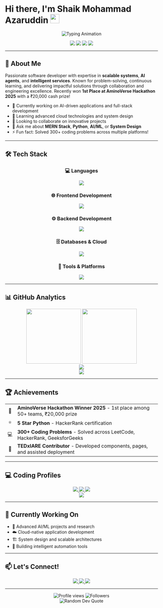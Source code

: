 # Hi there, I'm Shaik Mohammad Azaruddin <img src="https://media.giphy.com/media/hvRJCLFzcasrR4ia7z/giphy.gif" width="30">

<div align="center">
  <img src="https://readme-typing-svg.herokuapp.com/?lines=Full-Stack+Developer;AI+%26+ML+Enthusiast;Hackathon+Winner;Problem+Solver&font=Fira%20Code&center=true&width=380&height=50&duration=4000&pause=1000" alt="Typing Animation">
</div>

<p align="center">
  <img src="https://img.shields.io/badge/🏆-AminoVerse%20Hackathon%20Winner-gold?style=flat-square" />
  <img src="https://img.shields.io/badge/💻-300%2B%20Problems%20Solved-blue?style=flat-square" />
  <img src="https://img.shields.io/badge/⭐-5%20Star%20Python%20HackerRank-green?style=flat-square" />
  <img src="https://img.shields.io/badge/💼-Open%20to%20Opportunities-brightgreen?style=flat-square" />
</p>

---

## 🚀 About Me

Passionate software developer with expertise in **scalable systems**, **AI agents**, and **intelligent services**. Known for problem-solving, continuous learning, and delivering impactful solutions through collaboration and engineering excellence. Recently won **1st Place at AminoVerse Hackathon 2025** with a ₹20,000 cash prize!

- 🔭 Currently working on AI-driven applications and full-stack development
- 🌱 Learning advanced cloud technologies and system design
- 👯 Looking to collaborate on innovative projects
- 💬 Ask me about **MERN Stack**, **Python**, **AI/ML**, or **System Design**
- ⚡ Fun fact: Solved 300+ coding problems across multiple platforms!

---

## 🛠️ Tech Stack

<div align="center">

### 💻 Languages
<a href="https://skillicons.dev">
  <img src="https://skillicons.dev/icons?i=java,python,javascript,typescript" />
</a>

### 🌐 Frontend Development  
<a href="https://skillicons.dev">
  <img src="https://skillicons.dev/icons?i=react,html,css,tailwind" />
</a>

### ⚙️ Backend Development
<a href="https://skillicons.dev">
  <img src="https://skillicons.dev/icons?i=nodejs,express,fastapi" />
</a>

### 🗄️ Databases & Cloud
<a href="https://skillicons.dev">
  <img src="https://skillicons.dev/icons?i=mongodb,aws,vercel" />
</a>

### 🔧 Tools & Platforms
<a href="https://skillicons.dev">
  <img src="https://skillicons.dev/icons?i=git,github,postman,idea,linux" />
</a>

</div>

---

## 📊 GitHub Analytics

<div align="center">
  <img height="180em" src="https://github-readme-stats.vercel.app/api?username=mohammadazaruddinshaik&show_icons=true&theme=tokyonight&include_all_commits=true&count_private=true&hide_border=true"/>
  <img height="180em" src="https://github-readme-stats.vercel.app/api/top-langs/?username=mohammadazaruddinshaik&layout=compact&langs_count=8&theme=tokyonight&hide_border=true"/>
</div>

<div align="center">
  <img src="https://github-readme-streak-stats.herokuapp.com/?user=mohammadazaruddinshaik&theme=tokyonight&hide_border=true"/>
</div>

<div align="center">
  <img src="https://github-readme-activity-graph.vercel.app/graph?username=mohammadazaruddinshaik&bg_color=1a1b27&color=70a5fd&line=70a5fd&point=ffb86c&area=true&hide_border=true"/>
</div>

---

## 🏆 Achievements

<div align="center">
  <table>
    <tr>
      <td align="center">🥇</td>
      <td><strong>AminoVerse Hackathon Winner 2025</strong> - 1st place among 50+ teams, ₹20,000 prize</td>
    </tr>
    <tr>
      <td align="center">⭐</td>
      <td><strong>5 Star Python</strong> - HackerRank certification</td>
    </tr>
    <tr>
      <td align="center">💻</td>
      <td><strong>300+ Coding Problems</strong> - Solved across LeetCode, HackerRank, GeeksforGeeks</td>
    </tr>
    <tr>
      <td align="center">🤝</td>
      <td><strong>TEDxIARE Contributor</strong> - Developed components, pages, and assisted deployment</td>
    </tr>
  </table>
</div>

---

## 💻 Coding Profiles

<div align="center">
  <a href="https://leetcode.com/mohammadazaruddinshaik">
    <img src="https://img.shields.io/badge/LeetCode-FFA116?style=for-the-badge&logo=leetcode&logoColor=black"/>
  </a>
  <a href="https://www.hackerrank.com/mohammadazaruddinshaik">
    <img src="https://img.shields.io/badge/HackerRank-2EC866?style=for-the-badge&logo=hackerrank&logoColor=white"/>
  </a>
  <a href="https://auth.geeksforgeeks.org/user/mohammadazaruddinshaik">
    <img src="https://img.shields.io/badge/GeeksforGeeks-298D46?style=for-the-badge&logo=geeksforgeeks&logoColor=white"/>
  </a>
</div>

<div align="center">
  <img src="https://github-profile-trophy.vercel.app/?username=mohammadazaruddinshaik&theme=tokyonight&no-frame=true&no-bg=true&margin-w=15&column=7"/>
</div>

---

## 🌱 Currently Working On

- 🔬 Advanced AI/ML projects and research
- ☁️ Cloud-native application development
- 🏗️ System design and scalable architectures
- 🤖 Building intelligent automation tools

---

## 📫 Let's Connect!

<div align="center">
  <a href="mailto:mohammadazaruddinsk@gmail.com">
    <img src="https://img.shields.io/badge/Gmail-D14836?style=for-the-badge&logo=gmail&logoColor=white"/>
  </a>
  <a href="https://linkedin.com/in/mohammadazaruddinshaik">
    <img src="https://img.shields.io/badge/LinkedIn-0077B5?style=for-the-badge&logo=linkedin&logoColor=white"/>
  </a>
  <a href="https://github.com/mohammadazaruddinshaik">
    <img src="https://img.shields.io/badge/GitHub-100000?style=for-the-badge&logo=github&logoColor=white"/>
  </a>
</div>

---

<div align="center">
  <img src="https://komarev.com/ghpvc/?username=mohammadazaruddinshaik&label=Profile%20Views&color=0e75b6&style=flat-square" alt="Profile views" />
  <img src="https://img.shields.io/github/followers/mohammadazaruddinshaik?label=Followers&style=flat-square&color=0e75b6" alt="Followers" />
</div>

<div align="center">
  <img src="https://quotes-github-readme.vercel.app/api?type=horizontal&theme=tokyonight" alt="Random Dev Quote"/>
</div>

